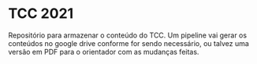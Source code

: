 # TCC 2021
Repositório para armazenar o conteúdo do TCC. Um pipeline vai gerar os conteúdos no google drive conforme for sendo necessário, ou talvez uma versão em PDF para o orientador com as mudanças feitas.